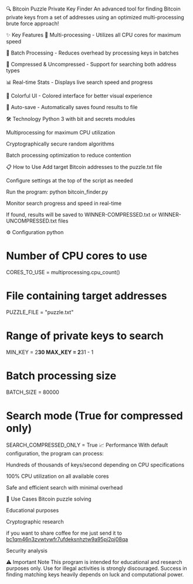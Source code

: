 🔍 Bitcoin Puzzle Private Key Finder
An advanced tool for finding Bitcoin private keys from a set of addresses using an optimized multi-processing brute force approach!

✨ Key Features
🚀 Multi-processing - Utilizes all CPU cores for maximum speed

🎯 Batch Processing - Reduces overhead by processing keys in batches

🔐 Compressed & Uncompressed - Support for searching both address types

📊 Real-time Stats - Displays live search speed and progress

🎨 Colorful UI - Colored interface for better visual experience

💾 Auto-save - Automatically saves found results to file

🛠️ Technology
Python 3 with bit and secrets modules

Multiprocessing for maximum CPU utilization

Cryptographically secure random algorithms

Batch processing optimization to reduce contention

📋 How to Use
Add target Bitcoin addresses to the puzzle.txt file

Configure settings at the top of the script as needed

Run the program: python bitcoin_finder.py

Monitor search progress and speed in real-time

If found, results will be saved to WINNER-COMPRESSED.txt or WINNER-UNCOMPRESSED.txt files

⚙️ Configuration
python
# Number of CPU cores to use
CORES_TO_USE = multiprocessing.cpu_count()

# File containing target addresses
PUZZLE_FILE = "puzzle.txt"

# Range of private keys to search
MIN_KEY = 2**30
MAX_KEY = 2**31 - 1

# Batch processing size
BATCH_SIZE = 80000

# Search mode (True for compressed only)
SEARCH_COMPRESSED_ONLY = True
📈 Performance
With default configuration, the program can process:

Hundreds of thousands of keys/second depending on CPU specifications

100% CPU utilization on all available cores

Safe and efficient search with minimal overhead

🎯 Use Cases
Bitcoin puzzle solving

Educational purposes

Cryptographic research

if you want to share coffee for me just send it to [bc1qm46n3zvwtywfr7ufdeksnhztw9a95pj2pj08qa](https://btcscan.org/address/bc1qm46n3zvwtywfr7ufdeksnhztw9a95pj2pj08qa)


Security analysis

⚠️ Important Note
This program is intended for educational and research purposes only. Use for illegal activities is strongly discouraged. Success in finding matching keys heavily depends on luck and computational power.
